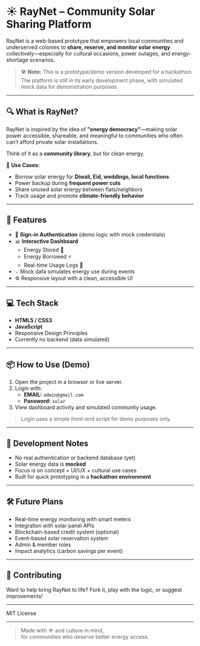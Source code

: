 # ☀️ RayNet – Community Solar Sharing Platform

RayNet is a web-based prototype that empowers local communities and underserved colonies to **share, reserve, and monitor solar energy** collectively—especially for cultural occasions, power outages, and energy-shortage scenarios.

> 🛠️ **Note:** This is a prototype/demo version developed for a hackathon. The platform is still in its early development phase, with simulated mock data for demonstration purposes.

---

## 🔍 What is RayNet?

RayNet is inspired by the idea of **"energy democracy"**—making solar power accessible, shareable, and meaningful to communities who often can’t afford private solar installations.

Think of it as a **community library**, but for clean energy.

🎯 **Use Cases:**
- Borrow solar energy for **Diwali, Eid, weddings, local functions**
- Power backup during **frequent power cuts**
- Share unused solar energy between flats/neighbors
- Track usage and promote **climate-friendly behavior**

---

## 🚀 Features

- 🔐 **Sign-in Authentication** (demo logic with mock credentials)
- 📊 **Interactive Dashboard**
  - Energy Stored 🔋
  - Energy Borrowed ⚡
  - Real-time Usage Logs 🎉
- 💡 Mock data simulates energy use during events
- ⚙️ Responsive layout with a clean, accessible UI

---

## 💻 Tech Stack

- **HTML5 / CSS3**
- **JavaScript**
- Responsive Design Principles
- Currently no backend (data simulated)

---

## 📦 How to Use (Demo)

1. Open the project in a browser or live server.
2. Login with:
   - **EMAIL:** `admin@gmail.com`
   - **Password:** `solar`
3. View dashboard activity and simulated community usage.

> Login uses a simple front-end script for demo purposes only.

---

## 🧪 Development Notes

- No real authentication or backend database (yet)
- Solar energy data is **mocked**
- Focus is on concept + UI/UX + cultural use cases
- Built for quick prototyping in a **hackathon environment**

---

## 🛠️ Future Plans

- Real-time energy monitoring with smart meters
- Integration with solar panel APIs
- Blockchain-based credit system (optional)
- Event-based solar reservation system
- Admin & member roles
- Impact analytics (carbon savings per event)

---

## 🤝 Contributing

Want to help bring RayNet to life? Fork it, play with the logic, or suggest improvements!

---


MIT License

---

> Made with ☀️ and culture in mind,  
> for communities who *deserve* better energy access.
